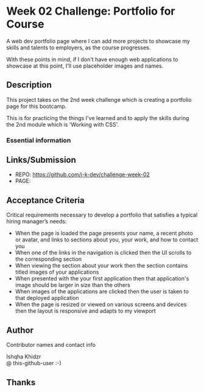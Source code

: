 # Week 02 Challenge: Portfolio for Course

A web dev portfolio page where I can add more projects to showcase my skills and talents to employers, as the course progresses. 

With these points in mind, if I don't have enough web applications to showcase at this point, I'll use placeholder images and names. 

## Description

This project takes on the 2nd week challenge which is creating a portfolio page for this bootcamp.

This is for practicing the things I've learned and to apply the skills during the 2nd module which is 'Working with CSS'.

### Essential information

## Links/Submission

* REPO: https://github.com/i-k-dev/challenge-week-02
* PAGE: 

## Acceptance Criteria

Critical requirements necessary to develop a portfolio that satisfies a typical hiring manager’s needs:

* When the page is loaded the page presents your name, a recent photo or avatar, and links to sections about you, your work, and how to contact you
* When one of the links in the navigation is clicked then the UI scrolls to the corresponding section
* When viewing the section about your work then the section contains titled images of your applications
* When presented with the your first application then that application's image should be larger in size than the others
* When images of the applications are clicked then the user is taken to that deployed application
* When the page is resized or viewed on various screens and devices then the layout is responsive and adapts to my viewport

## Author

Contributor names and contact info

Ishqha Khidzr  
@ this-github-user :-)

## Thanks